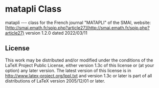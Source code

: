 # matapli Class

matapli --- class for the French journal "MATAPLI" of the SMAI,
website: [http://smai.emath.fr/spip.php?article27](http://smai.emath.fr/spip.php?article27)
version 1.2.0 dated 2022/03/11

## License

This work may be distributed and/or modified under the conditions of the LaTeX Project Public License, either version 1.3c of this license or (at your option) any later version. The latest version of this license is in http://www.latex-project.org/lppl.txt and version 1.3c or later is part of all distributions of LaTeX version 2005/12/01 or later.



